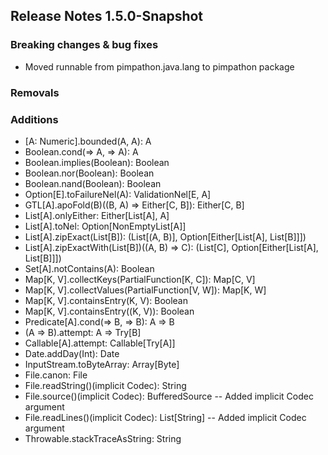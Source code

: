 ## Release Notes 1.5.0-Snapshot

### Breaking changes & bug fixes
+ Moved runnable from pimpathon.java.lang to pimpathon package

### Removals

### Additions
+ [A: Numeric].bounded(A, A): A
+ Boolean.cond(=> A, => A): A
+ Boolean.implies(Boolean): Boolean
+ Boolean.nor(Boolean): Boolean
+ Boolean.nand(Boolean): Boolean
+ Option[E].toFailureNel(A): ValidationNel[E, A]
+ GTL[A].apoFold(B)((B, A) ⇒ Either[C, B]): Either[C, B]
+ List[A].onlyEither: Either[List[A], A]
+ List[A].toNel: Option[NonEmptyList[A]]
+ List[A].zipExact(List[B]): (List[(A, B)], Option[Either[List[A], List[B]]])
+ List[A].zipExactWith(List[B])((A, B) ⇒ C): (List[C], Option[Either[List[A], List[B]]])
+ Set[A].notContains(A): Boolean
+ Map[K, V].collectKeys(PartialFunction[K, C]): Map[C, V]
+ Map[K, V].collectValues(PartialFunction[V, W]): Map[K, W]
+ Map[K, V].containsEntry(K, V): Boolean
+ Map[K, V].containsEntry((K, V)): Boolean
+ Predicate[A].cond(=> B, => B): A => B
+ (A => B).attempt: A => Try[B]
+ Callable[A].attempt: Callable[Try[A]]
+ Date.addDay(Int): Date
+ InputStream.toByteArray: Array[Byte]
+ File.canon: File
+ File.readString()(implicit Codec): String
+ File.source()(implicit Codec): BufferedSource  -- Added implicit Codec argument
+ File.readLines()(implicit Codec): List[String] -- Added implicit Codec argument
+ Throwable.stackTraceAsString: String